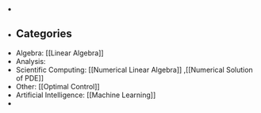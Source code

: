 -
- ## Categories
- Algebra: [[Linear Algebra]]
- Analysis:
- Scientific Computing: [[Numerical Linear Algebra]] ,[[Numerical Solution of PDE]]
- Other: [[Optimal Control]]
- Artificial Intelligence: [[Machine Learning]]
-